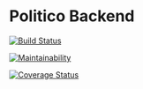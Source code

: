 # Politico Backend

[![Build Status](https://travis-ci.com/deemukeni/politico_backend.svg?branch=develop)](https://travis-ci.com/deemukeni/politico_backend)

[![Maintainability](https://api.codeclimate.com/v1/badges/57f88fbf525a980973f7/maintainability)](https://codeclimate.com/github/deemukeni/politico_backend/maintainability)

[![Coverage Status](https://coveralls.io/repos/github/deemukeni/politico_backend/badge.svg?branch=master)](https://coveralls.io/github/deemukeni/politico_backend?branch=master)
